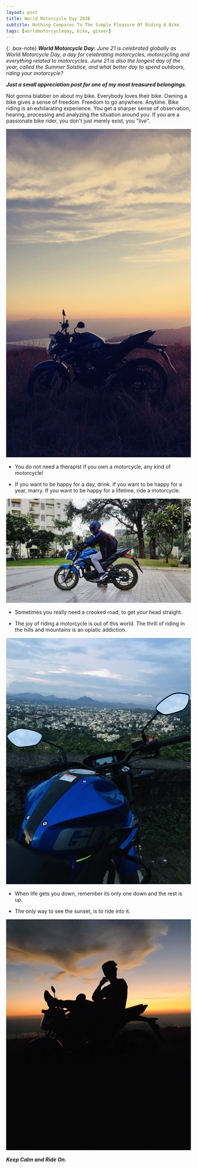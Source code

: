 ```yaml
---
layout: post
title: World Motorcycle Day 2020
subtitle: Nothing Compares To The Simple Pleasure Of Riding A Bike
tags: [worldmotorcycleday, bike, gixxer]
---
```


{: .box-note}
***World Motorcycle Day:*** *June 21 is celebrated globally as World Motorcycle Day, a day for celebrating motorcycles, motorcycling and everything related to motorcycles. June 21 is also the longest day of the year, called the Summer Solstice, and what better day to spend outdoors, riding your motorcycle?*

***Just a small appreciation post for one of my most treasured belongings.***

Not gonna blabber on about my bike. Everybody loves their bike. Owning a bike gives a sense of freedom. Freedom to go anywhere. Anytime. Bike riding is an exhilarating experience. You get a sharper sense of observation, hearing, processing and analyzing the situation around you. If you are a passionate bike rider, you don't just merely exist, you "*live*".

<img src="/img/bike1.JPG" alt="Sunset Bike"/>

- You do not need a therapist if you own a motorcycle, any kind of motorcycle!

- If you want to be happy for a day, drink. If you want to be happy for a year, marry. If you want to be happy for a lifetime, ride a motorcycle.

<img src="/img/bike2.jpg" alt="Ride a Bike">

- Sometimes you really need a crooked road, to get your head straight.

- The joy of riding a motorcycle is out of this world. The thrill of riding in the hills and mountains is an opiatic addiction.

<img src="/img/bike4.jpg" alt="Bike on mountains">

- When life gets you down, remember its only one down and the rest is up.

- The only way to see the sunset, is to ride into it.

<img src="/img/bike3.jpeg" alt="Sunset and Bike">

***Keep Calm and Ride On.***

